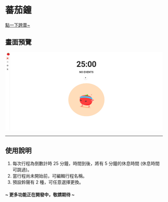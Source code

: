 # **蕃茄鐘**
[點一下跨賣~](https://arielqwq.github.io/vuetify-pomodoro/#/)
## 畫面預覽
<img src="https://github.com/Arielqwq/vuetify-pomodoro/blob/master/%E7%95%AA%E8%8C%84%E9%90%98%E6%88%AA%E5%9C%96.jpg?raw=true">


---
## **使用說明**
<ol>
<li>每次行程為倒數計時 25 分鐘，時間到後，將有 5 分鐘的休息時間 (休息時間可跳過)。</li>
<li>當行程尚未開始前，可編輯行程名稱。</li>
<li>預設鈴聲有 2 種，可任意選擇更換。</li>
</ol>

####  ~ 更多功能正在開發中，敬請期待 ~
